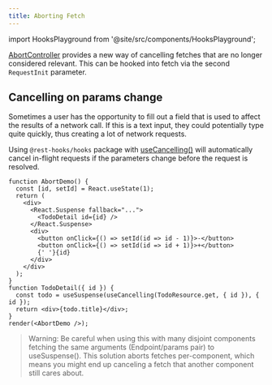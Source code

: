 ```yaml
---
title: Aborting Fetch
---
```


import HooksPlayground from '@site/src/components/HooksPlayground';

[AbortController](https://developer.mozilla.org/en-US/docs/Web/API/AbortController) provides a new way of cancelling
fetches that are no longer considered relevant. This can be hooked into fetch via the second `RequestInit` parameter.

## Cancelling on params change

Sometimes a user has the opportunity to fill out a field that is used to affect the results of a network call.
If this is a text input, they could potentially type quite quickly, thus creating a lot of network requests.

Using `@rest-hooks/hooks` package with [useCancelling()](/docs/api/useCancelling) will automatically cancel in-flight requests if the parameters
change before the request is resolved.

<HooksPlayground>

```tsx
function AbortDemo() {
  const [id, setId] = React.useState(1);
  return (
    <div>
      <React.Suspense fallback="...">
        <TodoDetail id={id} />
      </React.Suspense>
      <div>
        <button onClick={() => setId(id => id - 1)}>-</button>
        <button onClick={() => setId(id => id + 1)}>+</button>
        {' '}{id}
      </div>
    </div>
  );
}
function TodoDetail({ id }) {
  const todo = useSuspense(useCancelling(TodoResource.get, { id }), { id });
  return <div>{todo.title}</div>;
}
render(<AbortDemo />);
```

</HooksPlayground>

> Warning: Be careful when using this with many disjoint components fetching the same
> arguments (Endpoint/params pair) to useSuspense(). This solution aborts fetches per-component,
> which means you might end up canceling a fetch that another component still cares about.
